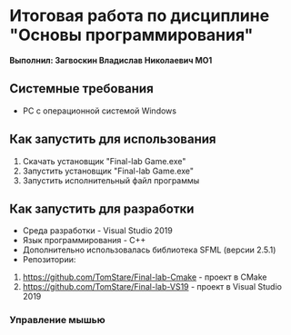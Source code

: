 # **Итоговая работа по дисциплине "Основы программирования"**    
**Выполнил: Загвоскин Владислав Николаевич МО1**

## **Системные требования** 
- PC с операционной системой Windows
## **Как запустить для использования** 
1. Скачать установщик "Final-lab Game.exe"
2. Запустить установщик "Final-lab Game.exe"
3. Запустить исполнительный файл программы
## **Как запустить для разработки**
- Среда разработки - Visual Studio 2019
- Язык программирования - C++ 
- Дополнительно использовалась библиотека SFML (версии 2.5.1) 
- Репозитории:
1. https://github.com/TomStare/Final-lab-Cmake - проект в CMake
2. https://github.com/TomStare/Final-lab-VS19 - проект в Visual Studio 2019

### Управление мышью
